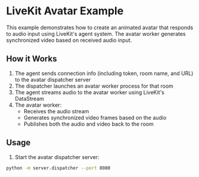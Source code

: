 # LiveKit Avatar Example

This example demonstrates how to create an animated avatar that responds to audio input using LiveKit's agent system. The avatar worker generates synchronized video based on received audio input.

## How it Works

1. The agent sends connection info (including token, room name, and URL) to the avatar dispatcher server
2. The dispatcher launches an avatar worker process for that room
3. The agent streams audio to the avatar worker using LiveKit's DataStream
4. The avatar worker:
   - Receives the audio stream
   - Generates synchronized video frames based on the audio
   - Publishes both the audio and video back to the room

## Usage

1. Start the avatar dispatcher server:
```bash
python -m server.dispatcher --port 8080
```

